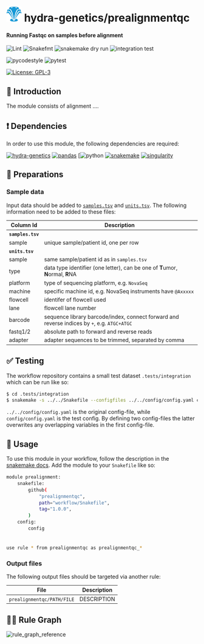 # <img src="images/hydragenetics.png" width=40 /> hydra-genetics/prealignmentqc

#### Running Fastqc on samples before alignment

![Lint](https://github.com/hydra-genetics/prealignmentqc/actions/workflows/lint.yaml/badge.svg?branch=develop)
![Snakefmt](https://github.com/hydra-genetics/prealignmentqc/actions/workflows/snakefmt.yaml/badge.svg?branch=develop)
![snakemake dry run](https://github.com/hydra-genetics/prealignmentqc/actions/workflows/snakemake-dry-run.yaml/badge.svg?branch=develop)
![integration test](https://github.com/hydra-genetics/prealignmentqc/actions/workflows/integration.yaml/badge.svg?branch=develop)

![pycodestyle](https://github.com/hydra-genetics/prealignmentqc/actions/workflows/pycodestyle.yaml/badge.svg?branch=develop)
![pytest](https://github.com/hydra-genetics/prealignmentqc/actions/workflows/pytest.yaml/badge.svg?branch=develop)

[![License: GPL-3](https://img.shields.io/badge/License-GPL3-yellow.svg)](https://opensource.org/licenses/gpl-3.0.html)

## :speech_balloon: Introduction

The module consists of alignment  ....

## :heavy_exclamation_mark: Dependencies

In order to use this module, the following dependencies are required:

[![hydra-genetics](https://img.shields.io/badge/hydragenetics-v1.3.0-blue)](https://github.com/hydra-genetics/)
[![pandas](https://img.shields.io/badge/pandas-1.3.1-blue)](https://pandas.pydata.org/)
[![python](https://img.shields.io/badge/python-3.8-blue)
[![snakemake](https://img.shields.io/badge/snakemake-6.8.0-blue)](https://snakemake.readthedocs.io/en/stable/)
[![singularity](https://img.shields.io/badge/singularity-3.0.0-blue)](https://sylabs.io/docs/)

## :school_satchel: Preparations

### Sample data

Input data should be added to [`samples.tsv`](https://github.com/hydra-genetics/prealignmentqc/blob/develop/config/samples.tsv)
and [`units.tsv`](https://github.com/hydra-genetics/prealignmentqc/blob/develop/config/units.tsv).
The following information need to be added to these files:

| Column Id | Description |
| --- | --- |
| **`samples.tsv`** |
| sample | unique sample/patient id, one per row |
| **`units.tsv`** |
| sample | same sample/patient id as in `samples.tsv` |
| type | data type identifier (one letter), can be one of **T**umor, **N**ormal, **R**NA |
| platform | type of sequencing platform, e.g. `NovaSeq` |
| machine | specific machine id, e.g. NovaSeq instruments have `@Axxxxx` |
| flowcell | identifer of flowcell used |
| lane | flowcell lane number |
| barcode | sequence library barcode/index, connect forward and reverse indices by `+`, e.g. `ATGC+ATGC` |
| fastq1/2 | absolute path to forward and reverse reads |
| adapter | adapter sequences to be trimmed, separated by comma |

## :white_check_mark: Testing

The workflow repository contains a small test dataset `.tests/integration` which can be run like so:

```bash
$ cd .tests/integration
$ snakemake -s ../../Snakefile --configfiles ../../config/config.yaml config/config.yaml -j1 --use-singularity
```
`../../config/config.yaml` is the original config-file, while `config/config.yaml` is the test config. By defining two config-files the latter overwrites any overlapping variables in the first config-file.
## :rocket: Usage

To use this module in your workflow, follow the description in the
[snakemake docs](https://snakemake.readthedocs.io/en/stable/snakefiles/modularization.html#modules).
Add the module to your `Snakefile` like so:

```bash
module prealignment:
    snakefile:
        github(
            "prealignmentqc",
            path="workflow/Snakefile",
            tag="1.0.0",
        )
    config:
        config


use rule * from prealignmentqc as prealignmentqc_*
```

### Output files

The following output files should be targeted via another rule:

| File | Description |
|---|---|
| `prealignmentqc/PATH/FILE` | DESCRIPTION |

## :judge: Rule Graph
![rule_graph_reference](images/rulegraph.svg)
